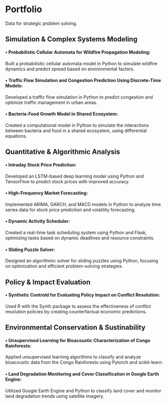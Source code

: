 # Portfolio

Data for strategic problem solving.


## Simulation & Complex Systems Modeling

#### • Probabilistic Cellular Automata for Wildfire Propagation Modeling: 
Built a probabilistic cellular automata model in Python to simulate wildfire dynamics and predict spread based on environmental factors.
#### • Traffic Flow Simulation and Congestion Prediction Using Discrete-Time Models: 
Developed a traffic flow simulation in Python to predict congestion and optimize traffic management in urban areas.
#### • Bacteria-Food Growth Model in Shared Ecosystem: 
Created a computational model in Python to simulate the interactions between bacteria and food in a shared ecosystem, using differential equations.

##  Quantitative & Algorithmic Analysis

#### • Intraday Stock Price Prediction: 
Developed an LSTM-based deep learning model using Python and TensorFlow to predict stock prices with improved accuracy.
#### • High-Frequency Market Forecasting: 
Implemented ARIMA, GARCH, and MACD models in Python to analyze time series data for stock price prediction and volatility forecasting.
#### • Dynamic Activity Scheduler: 
Created a real-time task scheduling system using Python and Flask, optimizing tasks based on dynamic deadlines and resource constraints.
#### • Sliding Puzzle Solver: 
Designed an algorithmic solver for sliding puzzles using Python, focusing on optimization and efficient problem-solving strategies.
   
##  Policy & Impact Evaluation

#### • Synthetic Controld for Evaluating Policy Impact on Conflict Resolution: 
Used R with the Synth package to assess the effectiveness of conflict resolution policies by creating counterfactual economic predictions.

##  Environmental Conservation & Sustinability

#### • Unsupervised Learning for Bioacoustic Characterization of Congo Rainforests: 
Applied unsupervised learning algorithms to classify and analyze bioacoustic data from the Congo Rainforests using Pytorch and scikit-learn.
#### • Land Degradation Monitoring and Cover Classification in Google Earth Engine: 
Utilized Google Earth Engine and Python to classify land cover and monitor land degradation trends using satellite imagery.


